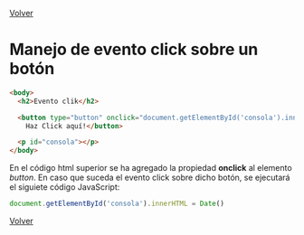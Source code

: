 [Volver](../)
# Manejo de evento click sobre un botón 

```html
<body>
  <h2>Evento clik</h2>

  <button type="button" onclick="document.getElementById('consola').innerHTML = Date()">
    Haz Click aquí!</button>

  <p id="consola"></p>
</body>
```

En el código html superior se ha agregado la propiedad **onclick** al elemento *button*. En caso que suceda el evento click sobre dicho botón, se ejecutará el siguiete código JavaScript:

```javascript
document.getElementById('consola').innerHTML = Date()
```

[Volver](../)
